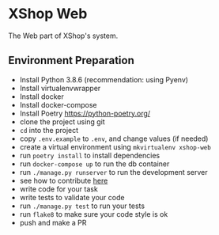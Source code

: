 # XShop Web

The Web part of XShop's system.

## Environment Preparation

- Install Python 3.8.6 (recommendation: using Pyenv)
- Install virtualenvwrapper
- Install docker
- Install docker-compose
- Install Poetry https://python-poetry.org/
- clone the project using git
- `cd` into the project
- copy `.env.example` to `.env`, and change values (if needed)
- create a virtual environment using `mkvirtualenv xshop-web`
- run `poetry install` to install dependencies
- run `docker-compose up` to run the db container
- run `./manage.py runserver` to run the development server
- see how to contribute [here](https://github.com/egypt-shops/xshop-docs#how-to-contribute)
- write code for your task 
- write tests to validate your code
- run `./manage.py test` to run your tests
- run `flake8` to make sure your code style is ok
- push and make a PR
